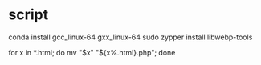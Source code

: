 # script
conda install gcc_linux-64 gxx_linux-64
sudo zypper install libwebp-tools

for x in *.html; do mv "$x" "${x%.html}.php"; done
